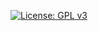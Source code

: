 [![License: GPL v3](https://img.shields.io/badge/License-GPLv3-blue.svg)](https://www.gnu.org/licenses/gpl-3.0.html)

